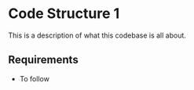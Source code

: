 Code Structure 1
===

This is a description of what this codebase is all about.

## Requirements

- To follow
